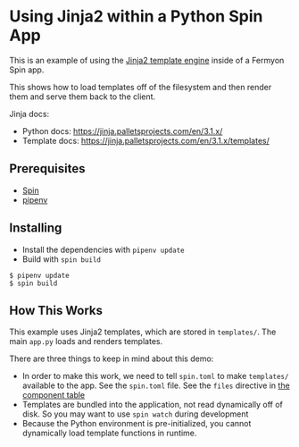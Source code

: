 # Using Jinja2 within a Python Spin App

This is an example of using the [Jinja2 template engine](https://jinja.palletsprojects.com/en/3.1.x/) inside of a Fermyon Spin app.

This shows how to load templates off of the filesystem and then render them and serve them back to the client.

Jinja docs:
* Python docs: https://jinja.palletsprojects.com/en/3.1.x/
* Template docs: https://jinja.palletsprojects.com/en/3.1.x/templates/

## Prerequisites

* [Spin](https://developer.fermyon.com/spin)
* [pipenv](https://pipenv.pypa.io/en/latest/index.html)

## Installing

* Install the dependencies with `pipenv update`
* Build with `spin build`

```
$ pipenv update
$ spin build
```

## How This Works

This example uses Jinja2 templates, which are stored in `templates/`. The main `app.py` loads and renders templates.

There are three things to keep in mind about this demo:

* In order to make this work, we need to tell `spin.toml` to make `templates/` available to the app. See the `spin.toml` file. See the `files` directive in [the component table](https://developer.fermyon.com/spin/v2/manifest-reference#the-component-table)
* Templates are bundled into the application, not read dynamically off of disk. So you may want to use `spin watch` during development
* Because the Python environment is pre-initialized, you cannot dynamically load template functions in runtime.
